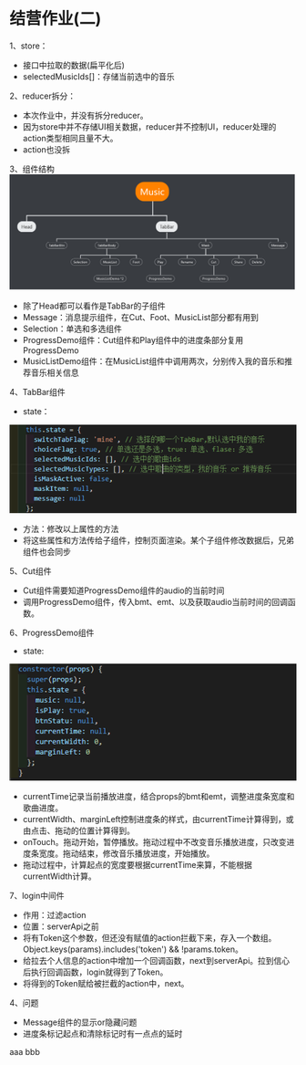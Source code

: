 # 结营作业(二)

1、store：
* 接口中拉取的数据(扁平化后)
* selectedMusicIds[]：存储当前选中的音乐

2、reducer拆分：
* 本次作业中，并没有拆分reducer。
* 因为store中并不存储UI相关数据，reducer并不控制UI，reducer处理的action类型相同且量不大。
* action也没拆

3、组件结构
![1](./helpImg/Music.png)
* 除了Head都可以看作是TabBar的子组件
* Message：消息提示组件，在Cut、Foot、MusicList部分都有用到
* Selection：单选和多选组件
* ProgressDemo组件：Cut组件和Play组件中的进度条部分复用ProgressDemo
* MusicListDemo组件：在MusicList组件中调用两次，分别传入我的音乐和推荐音乐相关信息

4、TabBar组件
* state：

![2](./helpImg/TabBarState.png)
* 方法：修改以上属性的方法
* 将这些属性和方法传给子组件，控制页面渲染。某个子组件修改数据后，兄弟组件也会同步

5、Cut组件
* Cut组件需要知道ProgressDemo组件的audio的当前时间
* 调用ProgressDemo组件，传入bmt、emt、以及获取audio当前时间的回调函数。

6、ProgressDemo组件
* state:

![2](./helpImg/ProgressDemoState.png)
* currentTime记录当前播放进度，结合props的bmt和emt，调整进度条宽度和歌曲进度。
* currentWidth、marginLeft控制进度条的样式，由currentTime计算得到，或由点击、拖动的位置计算得到。
* onTouch。拖动开始，暂停播放。拖动过程中不改变音乐播放进度，只改变进度条宽度。拖动结束，修改音乐播放进度，开始播放。
* 拖动过程中，计算起点的宽度要根据currentTime来算，不能根据currentWidth计算。

7、login中间件
* 作用：过滤action
* 位置：serverApi之前
* 将有Token这个参数，但还没有赋值的action拦截下来，存入一个数组。Object.keys(params).includes('token') && !params.token。
* 给拉去个人信息的action中增加一个回调函数，next到serverApi。拉到信心后执行回调函数，login就得到了Token。
* 将得到的Token赋给被拦截的action中，next。

4、问题
* Message组件的显示or隐藏问题
* 进度条标记起点和清除标记时有一点点的延时


aaa
bbb